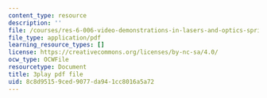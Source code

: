 ```yaml
---
content_type: resource
description: ''
file: /courses/res-6-006-video-demonstrations-in-lasers-and-optics-spring-2008/8c8d95159ced9077da941cc8016a5a72_hJfqUAKMEdw.pdf
file_type: application/pdf
learning_resource_types: []
license: https://creativecommons.org/licenses/by-nc-sa/4.0/
ocw_type: OCWFile
resourcetype: Document
title: 3play pdf file
uid: 8c8d9515-9ced-9077-da94-1cc8016a5a72
---
```


